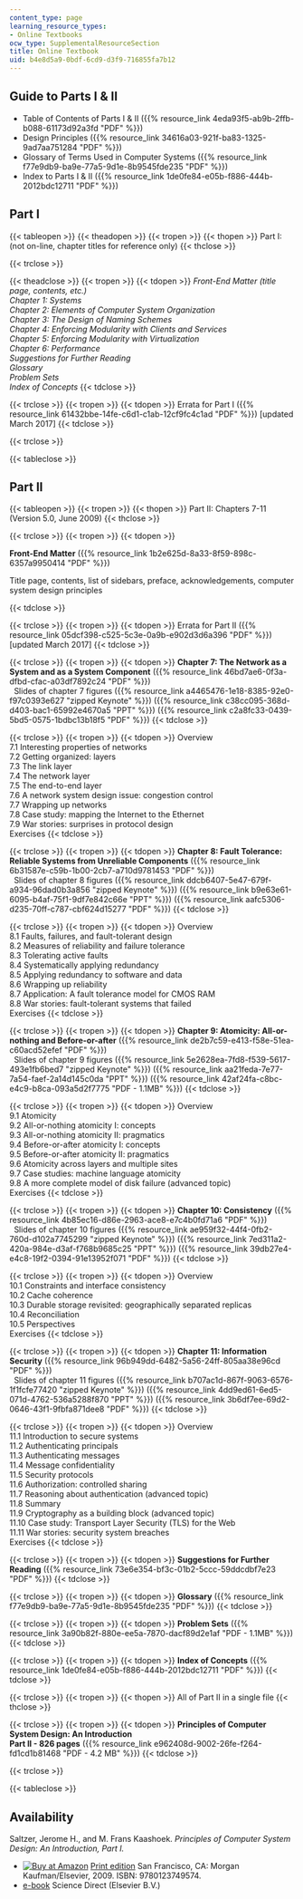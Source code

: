 ```yaml
---
content_type: page
learning_resource_types:
- Online Textbooks
ocw_type: SupplementalResourceSection
title: Online Textbook
uid: b4e8d5a9-0bdf-6cd9-d3f9-716855fa7b12
---
```


Guide to Parts I & II
---------------------

*   Table of Contents of Parts I & II ({{% resource_link 4eda93f5-ab9b-2ffb-b088-61173d92a3fd "PDF" %}})
*   Design Principles ({{% resource_link 34616a03-921f-ba83-1325-9ad7aa751284 "PDF" %}})
*   Glossary of Terms Used in Computer Systems ({{% resource_link f77e9db9-ba9e-77a5-9d1e-8b9545fde235 "PDF" %}})
*   Index to Parts I & II ({{% resource_link 1de0fe84-e05b-f886-444b-2012bdc12711 "PDF" %}})

Part I
------

{{< tableopen >}}
{{< theadopen >}}
{{< tropen >}}
{{< thopen >}}
Part I: (not on-line, chapter titles for reference only)
{{< thclose >}}

{{< trclose >}}

{{< theadclose >}}
{{< tropen >}}
{{< tdopen >}}
_Front-End Matter (title page, contents, etc.)_  
_Chapter 1: Systems_  
_Chapter 2: Elements of Computer System Organization_  
_Chapter 3: The Design of Naming Schemes_  
_Chapter 4: Enforcing Modularity with Clients and Services_  
_Chapter 5: Enforcing Modularity with Virtualization_  
_Chapter 6: Performance_  
_Suggestions for Further Reading_  
_Glossary_  
_Problem Sets_  
_Index of Concepts_
{{< tdclose >}}

{{< trclose >}}
{{< tropen >}}
{{< tdopen >}}
Errata for Part I ({{% resource_link 61432bbe-14fe-c6d1-c1ab-12cf9fc4c1ad "PDF" %}}) \[updated March 2017\]
{{< tdclose >}}

{{< trclose >}}

{{< tableclose >}}

Part II
-------

{{< tableopen >}}
{{< tropen >}}
{{< thopen >}}
Part II: Chapters 7-11 (Version 5.0, June 2009)
{{< thclose >}}

{{< trclose >}}
{{< tropen >}}
{{< tdopen >}}


**Front-End Matter** ({{% resource_link 1b2e625d-8a33-8f59-898c-6357a9950414 "PDF" %}})

Title page, contents, list of sidebars, preface, acknowledgements, computer system design principles


{{< tdclose >}}

{{< trclose >}}
{{< tropen >}}
{{< tdopen >}}
Errata for Part II ({{% resource_link 05dcf398-c525-5c3e-0a9b-e902d3d6a396 "PDF" %}}) \[updated March 2017\]
{{< tdclose >}}

{{< trclose >}}
{{< tropen >}}
{{< tdopen >}}
**Chapter 7: The Network as a System and as a System Component** ({{% resource_link 46bd7ae6-0f3a-dfbd-cfac-a03df7892c24 "PDF" %}})  
  Slides of chapter 7 figures ({{% resource_link a4465476-1e18-8385-92e0-f97c0393e627 "zipped Keynote" %}}) ({{% resource_link c38cc095-368d-d403-bac1-65992e4670a5 "PPT" %}}) ({{% resource_link c2a8fc33-0439-5bd5-0575-1bdbc13b18f5 "PDF" %}})
{{< tdclose >}}

{{< trclose >}}
{{< tropen >}}
{{< tdopen >}}
Overview  
7.1 Interesting properties of networks  
7.2 Getting organized: layers  
7.3 The link layer  
7.4 The network layer  
7.5 The end-to-end layer  
7.6 A network system design issue: congestion control  
7.7 Wrapping up networks  
7.8 Case study: mapping the Internet to the Ethernet  
7.9 War stories: surprises in protocol design  
Exercises
{{< tdclose >}}

{{< trclose >}}
{{< tropen >}}
{{< tdopen >}}
**Chapter 8: Fault Tolerance: Reliable Systems from Unreliable Components** ({{% resource_link 6b31587e-c59b-1b00-2cb7-a710d9781453 "PDF" %}})  
  Slides of chapter 8 figures ({{% resource_link ddcb6407-5e47-679f-a934-96dad0b3a856 "zipped Keynote" %}}) ({{% resource_link b9e63e61-6095-b4af-75f1-9df7e842c66e "PPT" %}}) ({{% resource_link aafc5306-d235-70ff-c787-cbf624d15277 "PDF" %}})
{{< tdclose >}}

{{< trclose >}}
{{< tropen >}}
{{< tdopen >}}
Overview  
8.1 Faults, failures, and fault-tolerant design  
8.2 Measures of reliability and failure tolerance  
8.3 Tolerating active faults  
8.4 Systematically applying redundancy  
8.5 Applying redundancy to software and data  
8.6 Wrapping up reliability  
8.7 Application: A fault tolerance model for CMOS RAM  
8.8 War stories: fault-tolerant systems that failed  
Exercises
{{< tdclose >}}

{{< trclose >}}
{{< tropen >}}
{{< tdopen >}}
**Chapter 9: Atomicity: All-or-nothing and Before-or-after** ({{% resource_link de2b7c59-e413-f58e-51ea-c60acd52efef "PDF" %}})  
  Slides of chapter 9 figures ({{% resource_link 5e2628ea-7fd8-f539-5617-493e1fb6bed7 "zipped Keynote" %}}) ({{% resource_link aa21feda-7e77-7a54-faef-2a14d145c0da "PPT" %}}) ({{% resource_link 42af24fa-c8bc-e4c9-b8ca-093a5d2f7775 "PDF - 1.1MB" %}})
{{< tdclose >}}

{{< trclose >}}
{{< tropen >}}
{{< tdopen >}}
Overview  
9.1 Atomicity  
9.2 All-or-nothing atomicity I: concepts  
9.3 All-or-nothing atomicity II: pragmatics  
9.4 Before-or-after atomicity I: concepts  
9.5 Before-or-after atomicity II: pragmatics  
9.6 Atomicity across layers and multiple sites  
9.7 Case studies: machine language atomicity  
9.8 A more complete model of disk failure (advanced topic)  
Exercises
{{< tdclose >}}

{{< trclose >}}
{{< tropen >}}
{{< tdopen >}}
**Chapter 10: Consistency** ({{% resource_link 4b85ec16-d86e-2963-ace8-e7c4b0fd71a6 "PDF" %}})  
  Slides of chapter 10 figures ({{% resource_link ae959f32-44f4-0fb2-760d-d102a7745299 "zipped Keynote" %}}) ({{% resource_link 7ed311a2-420a-984e-d3af-f768b9685c25 "PPT" %}}) ({{% resource_link 39db27e4-e4c8-19f2-0394-91e13952f071 "PDF" %}})
{{< tdclose >}}

{{< trclose >}}
{{< tropen >}}
{{< tdopen >}}
Overview  
10.1 Constraints and interface consistency  
10.2 Cache coherence  
10.3 Durable storage revisited: geographically separated replicas  
10.4 Reconciliation  
10.5 Perspectives  
Exercises
{{< tdclose >}}

{{< trclose >}}
{{< tropen >}}
{{< tdopen >}}
**Chapter 11: Information Security** ({{% resource_link 96b949dd-6482-5a56-24ff-805aa38e96cd "PDF" %}})  
  Slides of chapter 11 figures ({{% resource_link b707ac1d-867f-9063-6576-1f1fcfe77420 "zipped Keynote" %}}) ({{% resource_link 4dd9ed61-6ed5-071d-4762-536a5288f870 "PPT" %}}) ({{% resource_link 3b6df7ee-69d2-0646-43f1-9fbfa871dee8 "PDF" %}})
{{< tdclose >}}

{{< trclose >}}
{{< tropen >}}
{{< tdopen >}}
Overview  
11.1 Introduction to secure systems  
11.2 Authenticating principals  
11.3 Authenticating messages  
11.4 Message confidentiality  
11.5 Security protocols  
11.6 Authorization: controlled sharing  
11.7 Reasoning about authentication (advanced topic)  
11.8 Summary  
11.9 Cryptography as a building block (advanced topic)  
11.10 Case study: Transport Layer Security (TLS) for the Web  
11.11 War stories: security system breaches  
Exercises
{{< tdclose >}}

{{< trclose >}}
{{< tropen >}}
{{< tdopen >}}
**Suggestions for Further Reading** ({{% resource_link 73e6e354-bf3c-01b2-5ccc-59ddcdbf7e23 "PDF" %}})
{{< tdclose >}}

{{< trclose >}}
{{< tropen >}}
{{< tdopen >}}
**Glossary** ({{% resource_link f77e9db9-ba9e-77a5-9d1e-8b9545fde235 "PDF" %}})
{{< tdclose >}}

{{< trclose >}}
{{< tropen >}}
{{< tdopen >}}
**Problem Sets** ({{% resource_link 3a90b82f-880e-ee5a-7870-dacf89d2e1af "PDF - 1.1MB" %}})
{{< tdclose >}}

{{< trclose >}}
{{< tropen >}}
{{< tdopen >}}
**Index of Concepts** ({{% resource_link 1de0fe84-e05b-f886-444b-2012bdc12711 "PDF" %}})
{{< tdclose >}}

{{< trclose >}}
{{< tropen >}}
{{< thopen >}}
All of Part II in a single file
{{< thclose >}}

{{< trclose >}}
{{< tropen >}}
{{< tdopen >}}
**Principles of Computer System Design: An Introduction  
Part II - 826 pages** ({{% resource_link e962408d-9002-26fe-f264-fd1cd1b81468 "PDF - 4.2 MB" %}})
{{< tdclose >}}

{{< trclose >}}

{{< tableclose >}}

Availability
------------

Saltzer, Jerome H., and M. Frans Kaashoek. _Principles of Computer System Design: An Introduction, Part I._

*   [![Buy at Amazon](/images/a_logo_17.gif)](http://www.amazon.com/exec/obidos/ASIN/0123749573/ref=nosim/mitopencourse-20) [Print edition](http://www.elsevierdirect.com/product.jsp?isbn=9780123749574) San Francisco, CA: Morgan Kaufman/Elsevier, 2009. ISBN: 9780123749574.
*   [e-book](http://www.sciencedirect.com/science/book/9780123749574) Science Direct (Elsevier B.V.)